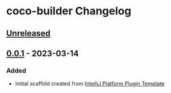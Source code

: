 <!-- Keep a Changelog guide -> https://keepachangelog.com -->

# coco-builder Changelog

## [Unreleased]

## [0.0.1] - 2023-03-14

### Added
- Initial scaffold created from [IntelliJ Platform Plugin Template](https://github.com/JetBrains/intellij-platform-plugin-template)

[Unreleased]: https://github.com/panli1988/coco-builder/compare/v0.0.1...HEAD

[0.0.1]: https://github.com/panli1988/coco-builder/commits/v0.0.1

[Unreleased]: https://github.com/panli1988/coco-builder/compare/v0.0.1...HEAD

[0.0.1]: https://github.com/panli1988/coco-builder/commits/v0.0.1
